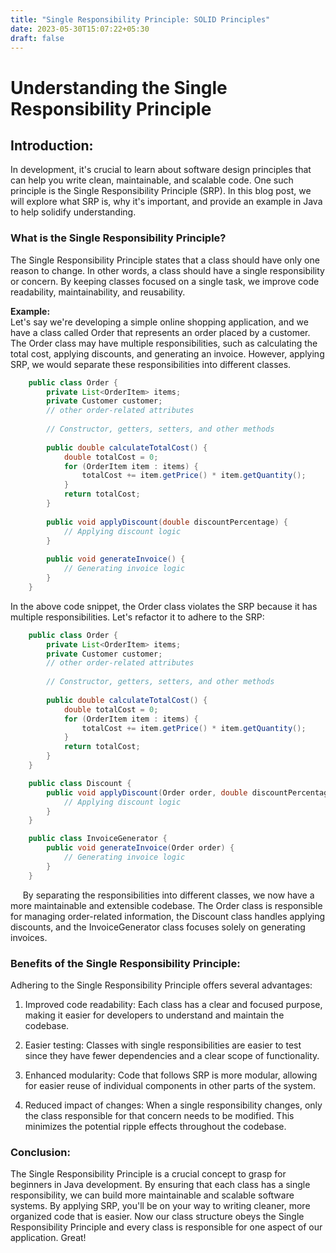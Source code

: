 ```yaml
---
title: "Single Responsibility Principle: SOLID Principles"
date: 2023-05-30T15:07:22+05:30
draft: false
---
```


# Understanding the Single Responsibility Principle 

## Introduction:<br>
In development, it's crucial to learn about software design principles that can help you write clean, maintainable, and scalable code. One such principle is the Single Responsibility Principle (SRP). In this blog post, we will explore what SRP is, why it's important, and provide an example in Java to help solidify understanding.

### What is the Single Responsibility Principle?<br>
The Single Responsibility Principle states that a class should have only one reason to change. In other words, a class should have a single responsibility or concern. By keeping classes focused on a single task, we improve code readability, maintainability, and reusability.

**Example:**<br>
Let's say we're developing a simple online shopping application, and we have a class called Order that represents an order placed by a customer. The Order class may have multiple responsibilities, such as calculating the total cost, applying discounts, and generating an invoice. However, applying SRP, we would separate these responsibilities into different classes.

``` java
    public class Order {
        private List<OrderItem> items;
        private Customer customer;
        // other order-related attributes
        
        // Constructor, getters, setters, and other methods
        
        public double calculateTotalCost() {
            double totalCost = 0;
            for (OrderItem item : items) {
                totalCost += item.getPrice() * item.getQuantity();
            }
            return totalCost;
        }
        
        public void applyDiscount(double discountPercentage) {
            // Applying discount logic
        }
        
        public void generateInvoice() {
            // Generating invoice logic
        }
    }
```

In the above code snippet, the Order class violates the SRP because it has multiple responsibilities. Let's refactor it to adhere to the SRP:

``` java
    public class Order {
        private List<OrderItem> items;
        private Customer customer;
        // other order-related attributes
        
        // Constructor, getters, setters, and other methods
        
        public double calculateTotalCost() {
            double totalCost = 0;
            for (OrderItem item : items) {
                totalCost += item.getPrice() * item.getQuantity();
            }
            return totalCost;
        }
    }

    public class Discount {
        public void applyDiscount(Order order, double discountPercentage) {
            // Applying discount logic
        }
    }

    public class InvoiceGenerator {
        public void generateInvoice(Order order) {
            // Generating invoice logic
        }
    }
```

&nbsp;&nbsp;&nbsp;&nbsp;&nbsp;By separating the responsibilities into different classes, we now have a more maintainable and extensible codebase. The Order class is responsible for managing order-related information, the Discount class handles applying discounts, and the InvoiceGenerator class focuses solely on generating invoices.

### Benefits of the Single Responsibility Principle:<br>
Adhering to the Single Responsibility Principle offers several advantages:

1. Improved code readability: Each class has a clear and focused purpose, making it easier for developers to understand and maintain the codebase.

2. Easier testing: Classes with single responsibilities are easier to test since they have fewer dependencies and a clear scope of functionality.

3. Enhanced modularity: Code that follows SRP is more modular, allowing for easier reuse of individual components in other parts of the system.

4. Reduced impact of changes: When a single responsibility changes, only the class responsible for that concern needs to be modified. This minimizes the potential ripple effects throughout the codebase.

### Conclusion:
The Single Responsibility Principle is a crucial concept to grasp for beginners in Java development. By ensuring that each class has a single responsibility, we can build more maintainable and scalable software systems. By applying SRP, you'll be on your way to writing cleaner, more organized code that is easier.
Now our class structure obeys the Single Responsibility Principle and every class is responsible for one aspect of our application. Great!

